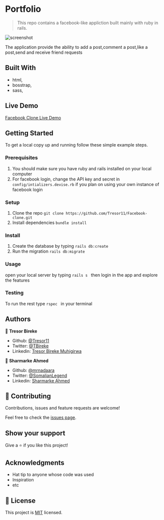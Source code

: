 # Portfolio

> This repo contains a facebook-like appliction built mainly with ruby in rails.

![screenshot](./shoot.png)

The application provide the ability to add a post,comment a post,like a post,send and receive friend requests

## Built With

- html,
- bosstrap,
- sass,

## Live Demo

[Facebook Clone Live Demo](https://sleepy-badlands-59290.herokuapp.com)


## Getting Started


To get a local copy up and running follow these simple example steps.

### Prerequisites
  1. You should make sure you have ruby and rails installed on your local computer
  2. For facebook login, change the API key and secret in ``` config/intializers.devise.rb ``` if you plan on using your own instance of facebook login
### Setup
  1. Clone the repo ``` git clone https://github.com/Tresor11/Facebook-clone.git  ```
2. Install dependencies ``` bundle install ```

### Install
1. Create the database by typing ``` rails db:create ```
2. Run the migration ``` rails db:migrate ```

### Usage
open your local server by typing
`rails s
`
then login in the app and explore the features

### Testing
To run the rest type
`rspec
`
in your terminal


## Authors

👤 **Tresor Bireke**

- Github: [@Tresor11](https://github.com/Tresor11)
- Twitter: [@TBireke](https://twitter.com/TBireke)
- Linkedin: [Tresor Bireke Muhigirwa](https://www.linkedin.com/in/tr%C3%A9sor-bireke-3b7443188/
)

👤 **Sharmarke Ahmed**

- Github: [@mrnadaara](https://github.com/mrnadaara)
- Twitter: [@SomalianLegend](https://twitter.com/SomalianLegend)
- Linkedin: [Sharmarke Ahmed](https://www.linkedin.com/in/sharmarke-ahmed/)

## 🤝 Contributing

Contributions, issues and feature requests are welcome!

Feel free to check the [issues page](issues/).

## Show your support

Give a ⭐️ if you like this project!

## Acknowledgments

- Hat tip to anyone whose code was used
- Inspiration
- etc

## 📝 License

This project is [MIT](lic.url) licensed.
